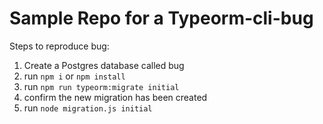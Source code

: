 # Sample Repo for a Typeorm-cli-bug

Steps to reproduce bug:

1. Create a Postgres database called bug
2. run `npm i` or `npm install`
3. run `npm run typeorm:migrate initial`
4. confirm the new migration has been created
5. run `node migration.js initial`
